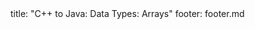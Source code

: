 <frontmatter>
title: "C++ to Java: Data Types: Arrays"
footer: footer.md
</frontmatter>

<include src="unit-inPage-asFlat.md" boilerplate />